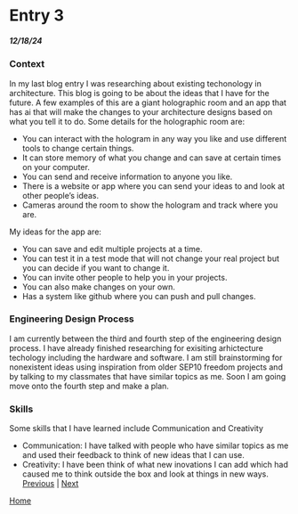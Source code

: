 # Entry 3
##### 12/18/24

### Context

In my last blog entry I was researching about existing techonology in architecture. This blog is going to be about the ideas that I have for the future. A few examples of this are a giant holographic room and an app that has ai that will make the changes to your architecture designs based on what you tell it to do. Some details for the holographic room are:

* You can interact with the hologram in any way you like and use different tools to change certain things.
* It can store memory of what you change and can save at certain times on your computer.
* You can send and receive information to anyone you like.
* There is a website or app where you can send your ideas to and look at other people’s ideas.
* Cameras around the room to show the hologram and track where you are.

My ideas for the app are:

* You can save and edit multiple projects at a time.
* You can test it in a test mode that will not change your real project but you can decide if you want to change it.
* You can invite other people to help you in your projects.
* You can also make changes on your own.
* Has a system like github where you can push and pull changes.

### Engineering Design Process

I am currently between the third and fourth step of the engineering design process. I have already finished researching for exisiting arhictecture techology including the hardware and software. I am still brainstorming for nonexistent ideas using inspiration from older SEP10 freedom projects and by talking to my classmates that have similar topics as me. Soon I am going move onto the fourth step and make a plan.

### Skills

Some skills that I have learned include Communication and Creativity

* Communication: I have talked with people who have similar topics as me and used their feedback to think of new ideas that I can use.
* Creativity: I have been think of what new inovations I can add which had caused me to think outside the box and look at things in new ways.
[Previous](entry02.md) | [Next](entry04.md)

[Home](../README.md)
